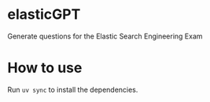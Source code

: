 # elasticGPT

Generate questions for the Elastic Search Engineering Exam

# How to use

Run `uv sync` to install the dependencies.



